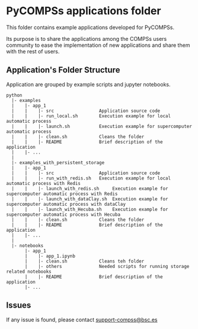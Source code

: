 # PyCOMPSs applications folder

This folder contains example applications developed for PyCOMPSs.

Its purpose is to share the applications among the COMPSs users community to ease
the implementation of new applications and share them with the rest of users.

## Application's Folder Structure

Application are grouped by example scripts and jupyter notebooks.

```
python
  |- examples
  |    |- app_1
  |    |    |- src                 Application source code
  |    |    |- run_local.sh        Execution example for local automatic process
  |    |    |- launch.sh           Execution example for supercomputer automatic process
  |    |    |- clean.sh            Cleans the folder
  |    |    |- README              Brief description of the application
  |    |- ...
  |
  |- examples_with_persistent_storage
  |    |- app_1
  |    |    |- src                 Application source code
  |    |    |- run_with_redis.sh   Execution example for local automatic process with Redis
  |    |    |- launch_with_redis.sh     Execution example for supercomputer automatic process with Redis
  |    |    |- launch_with_dataClay.sh  Execution example for supercomputer automatic process with dataClay
  |    |    |- launch_with_Hecuba.sh    Execution example for supercomputer automatic process with Hecuba
  |    |    |- clean.sh            Cleans the folder
  |    |    |- README              Brief description of the application
  |    |- ...
  |
  |- notebooks
       |- app_1
       |    |- app_1.ipynb
       |    |- clean.sh            Cleans teh folder
       |    |- others              Needed scripts for running storage related notebooks
       |    |- README              Brief description of the application
       |- ...
```

## Issues

If any issue is found, please contact <support-compss@bsc.es>
